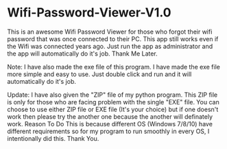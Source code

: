 # Wifi-Password-Viewer-V1.0
This is an awesome Wifi Password Viewer for those who forgot their wifi password that was once connected to their PC. This app still works even if the Wifi was connected years ago. Just run the app as administrator and the app will automatically do it's job. Thank Me Later.

Note: I have also made the exe file of this program. I have made the exe file more simple and easy to use. Just double click and run and it will automatically do it's job.

Update: I have also given the "ZIP" file of my python program. This ZIP file is only for those who are facing problem with the single "EXE" file. You can choose to use either ZIP file or EXE file (It's your choice) but if one doesn't work then please try the another one because the another will definately work.
Reason To Do This is because different OS (Windows 7/8/10) have different requirements so for my program to run smoothly in every OS, I intentionally did this. Thank You.
